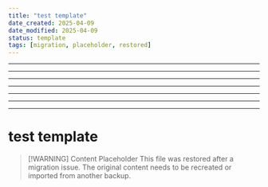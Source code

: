 ```yaml
---
title: "test template"
date_created: 2025-04-09
date_modified: 2025-04-09
status: template
tags: [migration, placeholder, restored]
---
```


---

---

---

---

---

---

---

# test template

> [\!WARNING] Content Placeholder
> This file was restored after a migration issue. The original content needs to be recreated or imported from another backup.

